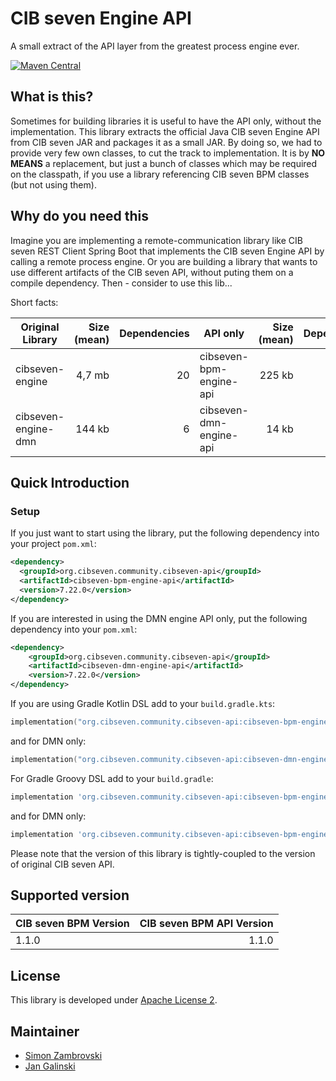 # CIB seven Engine API

A small extract of the API layer from the greatest process engine ever.

[![Maven Central](https://maven-badges.herokuapp.com/maven-central/org.cibseven.community.cibseven-api/cibseven-bpm-engine-api/badge.svg)](https://maven-badges.herokuapp.com/maven-central/org.cibseven.community.cibseven-api/cibseven-bpm-engine-api)

## What is this?

Sometimes for building libraries it is useful to have the API only, without the implementation. This library extracts the official Java CIB seven Engine API from CIB seven JAR and packages it as a small JAR. By doing so, we had to provide very few own classes, to cut the track to implementation. It is by **NO MEANS** a replacement, but just a bunch of classes which may be required on the classpath, if you use a library referencing CIB seven BPM classes (but not using them).

## Why do you need this

Imagine you are implementing a remote-communication library like CIB seven REST Client Spring Boot that implements the CIB seven Engine API by calling a remote process engine. Or you are building a library that wants to use different artifacts of the CIB seven API, without puting them on a compile 
dependency. Then - consider to use this lib...


Short facts:

| Original Library         | Size (mean)  | Dependencies  | API only                | Size (mean) | Dependencies |
| ------------------------ | -----------: | ------------: | ----------------------- | ----------: |-------------:|
| cibseven-engine          |    4,7 mb    |    20         | cibseven-bpm-engine-api |   225 kb    |            7 |
| cibseven-engine-dmn      |    144 kb    |     6         | cibseven-dmn-engine-api |    14 kb    |            3 |


## Quick Introduction

### Setup
If you just want to start using the library, put the following dependency into your project `pom.xml`:

```xml
<dependency>
  <groupId>org.cibseven.community.cibseven-api</groupId>
  <artifactId>cibseven-bpm-engine-api</artifactId>
  <version>7.22.0</version>
</dependency>
```

If you are interested in using the DMN engine API only, put the following dependency into your `pom.xml`:

```xml
<dependency>
    <groupId>org.cibseven.community.cibseven-api</groupId>
    <artifactId>cibseven-dmn-engine-api</artifactId>
    <version>7.22.0</version>
</dependency>
```


If you are using Gradle Kotlin DSL add to your `build.gradle.kts`:

```kotlin
implementation("org.cibseven.community.cibseven-api:cibseven-bpm-engine-api:7.22.0")
```

and for DMN only:

```kotlin
implementation("org.cibseven.community.cibseven-api:cibseven-dmn-engine-api:7.22.0")
```


For Gradle Groovy DSL add to your `build.gradle`:

```groovy
implementation 'org.cibseven.community.cibseven-api:cibseven-bpm-engine-api:7.22.0'
```

and for DMN only:

```groovy
implementation 'org.cibseven.community.cibseven-api:cibseven-bpm-engine-api:7.22.0'
```

Please note that the version of this library is tightly-coupled to the version of original CIB seven API.  

## Supported version

| CIB seven BPM Version | CIB seven BPM API Version | 
|-----------------------|--------------------------:| 
| 1.1.0                 |                     1.1.0 |


## License

This library is developed under [Apache License 2](./LICENSE).

## Maintainer

* [Simon Zambrovski](https://gihub.com/zambrovski)
* [Jan Galinski](https://gihub.com/jangalinski)
